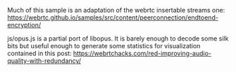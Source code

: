 Much of this sample is an adaptation of the webrtc insertable streams one:
  https://webrtc.github.io/samples/src/content/peerconnection/endtoend-encryption/

js/opus.js is a partial port of libopus. It is barely enough to decode some
silk bits but useful enough to generate some statistics for visualization
contained in this post:
  https://webrtchacks.com/red-improving-audio-quality-with-redundancy/
